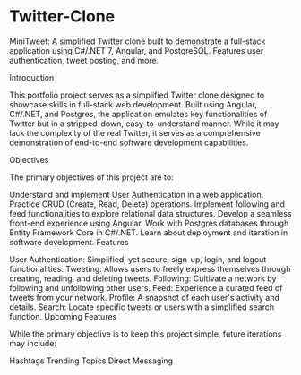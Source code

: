 # Twitter-Clone
MiniTweet: A simplified Twitter clone built to demonstrate a full-stack application using C#/.NET 7, Angular, and PostgreSQL. Features user authentication, tweet posting, and more.

Introduction

This portfolio project serves as a simplified Twitter clone designed to showcase skills in full-stack web development. Built using Angular, C#/.NET, and Postgres, the application emulates key functionalities of Twitter but in a stripped-down, easy-to-understand manner. While it may lack the complexity of the real Twitter, it serves as a comprehensive demonstration of end-to-end software development capabilities.

Objectives

The primary objectives of this project are to:

Understand and implement User Authentication in a web application.
Practice CRUD (Create, Read, Delete) operations.
Implement following and feed functionalities to explore relational data structures.
Develop a seamless front-end experience using Angular.
Work with Postgres databases through Entity Framework Core in C#/.NET.
Learn about deployment and iteration in software development.
Features

User Authentication: Simplified, yet secure, sign-up, login, and logout functionalities.
Tweeting: Allows users to freely express themselves through creating, reading, and deleting tweets.
Following: Cultivate a network by following and unfollowing other users.
Feed: Experience a curated feed of tweets from your network.
Profile: A snapshot of each user's activity and details.
Search: Locate specific tweets or users with a simplified search function.
Upcoming Features

While the primary objective is to keep this project simple, future iterations may include:

Hashtags
Trending Topics
Direct Messaging
